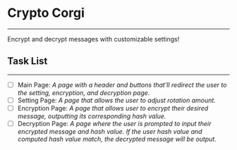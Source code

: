 # Crypto Corgi

---
Encrypt and decrypt messages with customizable settings!

## Task List 

---
- [ ] Main Page: *A page with a header and buttons that'll redirect the user to the setting, encryption, and 
decryption page.*
- [ ] Setting Page: *A page that allows the user to adjust rotation amount.*
- [ ] Encryption Page: *A page that allows user to encrypt their desired message, outputting its corresponding 
hash value.*
- [ ] Decryption Page: *A page where the user is prompted to input their encrypted message and hash value. 
If the user hash value and computed hash value match, the decrypted message will be output.*